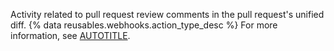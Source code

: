 Activity related to pull request review comments in the pull request's unified diff. {% data reusables.webhooks.action_type_desc %} For more information, see [AUTOTITLE](/rest/pulls#comments).
